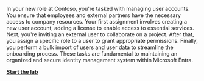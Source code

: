 


In your new role at Contoso, you're tasked with managing user accounts. You ensure that employees and external partners have the necessary access to company resources. Your first assignment involves creating a new user account, adding a license to enable access to essential services. Next, you're inviting an external user to collaborate on a project. After that, you assign a specific role to a user to grant appropriate permissions. Finally, you perform a bulk import of users and user data to streamline the onboarding process. These tasks are fundamental to maintaining an organized and secure identity management system within Microsoft Entra.

**[Start the lab](https://microsoftlearning.github.io/Get-started-Microsoft-Entra-Management-Tasks/Instructions/Labs/01-perform-basic-user-management.html)**
